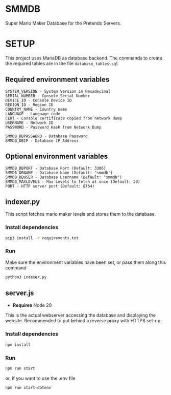 # SMMDB
Super Mario Maker Database for the Pretendo Servers. 


# SETUP
This project uses MariaDB as database backend. The commands to create the required tables are in the file `database_tables.sql` 
## Required environment variables
```
SYSTEM_VERSION - System Version in Hexadecimal
SERIAL_NUMBER - Console Serial Number
DEVICE_ID - Console Device ID
REGION_ID - Region ID
COUNTRY_NAME - Country name
LANGUAGE - Language code
CERT - Console certificate copied from network dump
USERNAME - Network ID
PASSWORD - Password Hash from Network Dump

SMMDB_DBPASSWORD - Database Password
SMMDB_DBIP - Database IP Address
```
## Optional environment variables
```
SMMDB_DBPORT - Database Port (Default: 3306)
SMMDB_DBNAME - Database-Name (Default: "smmdb")
SMMDB_DBUSER - Database Username (Default: "smmdb")
SMMDB_MAXLEVELS - Max Levels to fetch at once (Default: 20)
PORT - HTTP server port (Default: 8764)
```

## indexer.py
This script fetches mario maker levels and stores them to the database. 

### Install dependencies
```sh
pip3 install -r requirements.txt
```

### Run
Make sure the environment variables have been set, or pass them along this command
```sh
python3 indexer.py
```

## server.js
- **Requires** Node 20

This is the actual webserver accessing the database and displaying the website. Recommended to put behind a reverse proxy with HTTPS set-up.

### Install dependencies
```sh
npm install
```

### Run
```sh
npm run start
```
or, if you want to use the .env file
```sh
npm run start-dotenv
```

